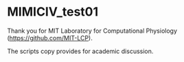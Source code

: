 # MIMICIV_test01
Thank you for MIT Laboratory for Computational Physiology (https://github.com/MIT-LCP).

The scripts copy provides for academic discussion.
